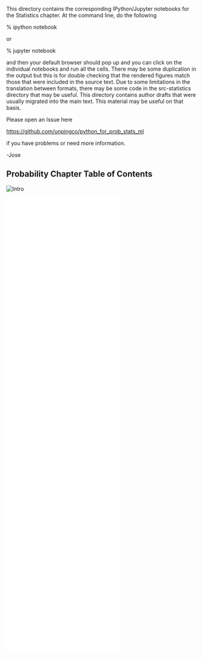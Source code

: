 This directory contains the corresponding IPython/Jupyter notebooks
for the Statistics chapter. At the command line, do the following

  % ipython notebook

or 

  % jupyter notebook

and then your default browser should pop up and you can click on
the individual notebooks and run all the cells. There may be some
duplication in the output but this is for double checking that the
rendered figures match those that were included in the source text.
Due to some limitations in the translation between formats, there may
be some code in the src-statistics directory that may be useful. This
directory contains author drafts that were usually migrated into the
main text. This material may be useful on that basis.

Please open an Issue here

  https://github.com/unpingco/python_for_prob_stats_ml 

if you have problems or need more information.

-Jose

Probability Chapter Table of Contents
-------------------------------------

![Intro](./intro.ipynb)

![Projection](./projection.do.txt)
![Projection](./Conditional_Expectation_Projection.do.txt)
![Projection](./Conditional_expectation_MSE.do.txt)
![Projection](./Conditional_expectation_MSE_Ex.do.txt)
![Projection](./Information_Entropy.do.txt)
![Projection](./moment_generating.do.txt)
![Projection](./Sampling_Monte_Carlo.do.txt)
![Projection](./ProbabilityInequalities.do.txt)

